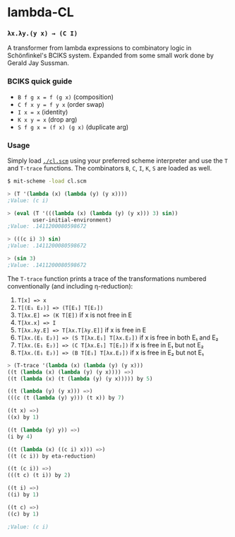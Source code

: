 # lambda-CL

### `λx.λy.(y x) → (C I)`

A transformer from lambda expressions to combinatory logic in Schönfinkel's
BCIKS system.
Expanded from some small work done by Gerald Jay Sussman.

### BCIKS quick guide

- `B f g x = f (g x)` (composition)
- `C f x y = f y x` (order swap)
- `I x = x` (identity)
- `K x y = x` (drop arg)
- `S f g x = (f x) (g x)` (duplicate arg)

### Usage

Simply load [`./cl.scm`](./cl.scm) using your preferred scheme interpreter and
use the `T` and `T-trace` functions. The combinators `B`, `C`, `I`, `K`, `S`
are loaded as well.

```sh
$ mit-scheme -load cl.scm
```

```scheme
> (T '(lambda (x) (lambda (y) (y x))))
;Value: (c i)

> (eval (T '(((lambda (x) (lambda (y) (y x))) 3) sin))
        user-initial-environment)
;Value: .1411200080598672

> (((c i) 3) sin)
;Value: .1411200080598672

> (sin 3)
;Value: .1411200080598672
```

The `T-trace` function prints a trace of the transformations numbered
conventionally (and including η-reduction):

1. `T[x] => x`
2. `T[(E₁ E₂)] => (T[E₁] T[E₂])`
3. `T[λx.E] => (K T[E])` if x is not free in E
4. `T[λx.x] => I`
5. `T[λx.λy.E] => T[λx.T[λy.E]]` if x is free in E
6. `T[λx.(E₁ E₂)] => (S T[λx.E₁] T[λx.E₂])` if x is free in both E₁ and E₂
7. `T[λx.(E₁ E₂)] => (C T[λx.E₁] T[E₂])` if x is free in E₁ but not E₂
8. `T[λx.(E₁ E₂)] => (B T[E₁] T[λx.E₂])` if x is free in E₂ but not E₁


```scheme
> (T-trace '(lambda (x) (lambda (y) (y x)))
((t (lambda (x) (lambda (y) (y x)))) =>)
((t (lambda (x) (t (lambda (y) (y x))))) by 5)

((t (lambda (y) (y x))) =>)
(((c (t (lambda (y) y))) (t x)) by 7)

((t x) =>)
((x) by 1)

((t (lambda (y) y)) =>)
(i by 4)

((t (lambda (x) ((c i) x))) =>)
((t (c i)) by eta-reduction)

((t (c i)) =>)
(((t c) (t i)) by 2)

((t i) =>)
((i) by 1)

((t c) =>)
((c) by 1)

;Value: (c i)
```
